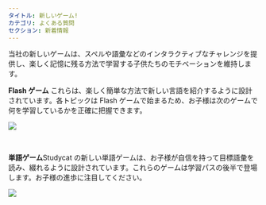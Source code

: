 ```yaml
---
タイトル: 新しいゲーム!
カテゴリ: よくある質問
セクション: 新着情報
---
```

当社の新しいゲームは、スペルや語彙などのインタラクティブなチャレンジを提供し、楽しく記憶に残る方法で学習する子供たちのモチベーションを維持します。

**Flash ゲーム**
これらは、楽しく簡単な方法で新しい言語を紹介するように設計されています。各トピックは Flash ゲームで始まるため、お子様は次のゲームで何を学習しているかを正確に把握できます。

![](https://help.Studycat.com/hc/article_attachments/40396888063769)

 

**単語ゲーム**Studycat の新しい単語ゲームは、お子様が自信を持って目標語彙を読み、綴れるように設計されています。これらのゲームは学習パスの後半で登場します。お子様の進歩に注目してください。

![](https://help.Studycat.com/hc/article_attachments/40706212454169)